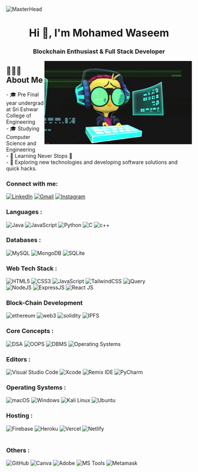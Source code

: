 ![MasterHead](https://www.digitalsolutionservices.com/img/services/web%20development.gif)

<h1 align="center">Hi 👋, I'm Mohamed Waseem</h1>
<h3 align="center">Blockchain Enthusiast & Full Stack Developer</h3>


<img align="right" alt="GIF" src="/Animations/Giphy1.gif" width="400"/>
<h2> 👨🏻‍💻 About Me </h2>
- 🎓 Pre Final year undergrad at Sri Eshwar College of Engineering<br>
- 🎓&nbsp;Studying Computer Science and Engineering <br>
- 🌱 Learning Never Stops 🚀<br>
- 🤔&nbsp;Exploring new technologies and developing software solutions and quick hacks.<br>


<h3 align="left">Connect with me:</h3>
<div align="left">
  <a href="https://www.linkedin.com/in/mohamed-waseem-%E2%80%8E-a52727228"><img alt="LinkedIn" src="https://img.shields.io/badge/linkedin-%230077B5.svg?style=for-the-badge&logo=linkedin&logoColor=white"/></a>
  <a href="mailto:mohamedwaseem.a2021cseb@sece.ac.in"><img alt="Gmail" src="https://img.shields.io/badge/Gmail-D14836?style=for-the-badge&logo=gmail&logoColor=white"/></a>
   <a href="https://www.instagram.com/waseem_0605/"><img alt="Instagram" src="https://img.shields.io/badge/Instagram-E4405F?style=for-the-badge&logo=instagram&logoColor=white"/></a>
</div>

<h3 align="left">Languages :</h3>
<div align="left">
  <img alt="Java" src="https://img.shields.io/badge/java-%23ED8B00.svg?style=for-the-badge&logo=java&logoColor=white"/>
  <img alt="JavaScript" src="https://img.shields.io/badge/javascript-%23323330.svg?style=for-the-badge&logo=javascript&logoColor=%23F7DF1E"/> 
  <img alt="Python" src="https://img.shields.io/badge/python-%2314354C.svg?style=for-the-badge&logo=python&logoColor=white"/>
  <img alt="C" src="https://img.shields.io/badge/c-%2300599C.svg?style=for-the-badge&logo=c&logoColor=white" />
  <img alt="c++" src="https://img.shields.io/badge/C%2B%2B-00599C?style=for-the-badge&logo=c%2B%2B&logoColor=white"/>
</div>

<h3 align="left">Databases :</h3>
<div align="left">
  <img alt="MySQL" src="https://img.shields.io/badge/mysql-%2300f.svg?style=for-the-badge&logo=mysql&logoColor=white"/>
  <img alt="MongoDB" src ="https://img.shields.io/badge/MongoDB-4EA94B?style=for-the-badge&logo=mongodb&logoColor=white"/>
  <img alt="SQLite" src ="https://img.shields.io/badge/sqlite-%2307405e.svg?style=for-the-badge&logo=sqlite&logoColor=white"/>
</div>

<h3 align="left">Web Tech Stack :</h3>
<div align="left">
  <img alt="HTML5" src="https://img.shields.io/badge/html5-%23E34F26.svg?style=for-the-badge&logo=html5&logoColor=white"/>
  <img alt="CSS3" src="https://img.shields.io/badge/css3-%231572B6.svg?style=for-the-badge&logo=css3&logoColor=white"/> 
  <img alt="JavaScript" src="https://img.shields.io/badge/javascript-%23323330.svg?style=for-the-badge&logo=javascript&logoColor=%23F7DF1E"/> 
  <img alt="TailwindCSS" src="https://img.shields.io/badge/Tailwind_CSS-38B2AC?style=for-the-badge&logo=tailwind-css&logoColor=white"/>
  <img <img alt="jQuery" src="https://img.shields.io/badge/jQuery-%230769AD.svg?style=for-the-badge&logo=jquery&logoColor=white"/>
<br>
  <img alt="NodeJS" src="https://img.shields.io/badge/node.js-%2343853D.svg?style=for-the-badge&logo=node-dot-js&logoColor=white"/>
  <img alt="ExpressJS" src="https://img.shields.io/badge/Express.js-000000?style=for-the-badge&logo=express&logoColor=white"/>
  <img alt="React JS" src="https://img.shields.io/badge/react-%2320232a.svg?style=for-the-badge&logo=react&logoColor=%2361DAFB"/>
</div>

### Block-Chain Development

![ethereum](https://img.shields.io/badge/Ethereum-3C3C3D?style=for-the-badge&logo=ethereum&logoColor=white)
![web3](https://img.shields.io/badge/Web_3-F16822?style=for-the-badge&logo=web3.js&logoColor=white)
![solidity](https://img.shields.io/badge/Solidity-363636?style=for-the-badge&logo=solidity&logoColor=white)
<img alt="IPFS" src="https://img.shields.io/badge/IPFS-000000?style=for-the-badge&logo=ipfs&logoColor=white">

<h3 align="left">Core Concepts :</h3>
<div align="left">
  <img alt="DSA" src="https://img.shields.io/badge/DSA-FF8C00?style=for-the-badge&logo=python&logoColor=white">
  <img alt="OOPS" src="https://img.shields.io/badge/OOPS-FFD700?style=for-the-badge&logo=java&logoColor=white">
  <img alt="DBMS" src="https://img.shields.io/badge/DBMS-008080?style=for-the-badge&logo=postgresql&logoColor=white">
  <img alt="Operating Systems" src="https://img.shields.io/badge/Operating%20Systems-000000?style=for-the-badge&logo=linux&logoColor=white">
</div>

<h3 align="left">Editors :</h3>
<div align="left">
  <img alt="Visual Studio Code" src="https://img.shields.io/badge/Visual%20Studio%20Code-007ACC?style=for-the-badge&logo=visual-studio-code&logoColor=white">
  <img alt="Xcode" src="https://img.shields.io/badge/Xcode-147EFB?style=for-the-badge&logo=xcode&logoColor=white">
  <img alt="Remix IDE" src="https://img.shields.io/badge/Remix%20IDE-616161?style=for-the-badge&logo=remix&logoColor=white">
  <img alt="PyCharm" src="https://img.shields.io/badge/PyCharm-000000?style=for-the-badge&logo=pycharm&logoColor=white">
</div>

<h3 align="left">Operating Systems :</h3>
<div align="left">
  <img alt="macOS" src="https://img.shields.io/badge/macOS-000000?style=for-the-badge&logo=apple&logoColor=white">
  <img alt="Windows" src="https://img.shields.io/badge/Windows-0078D6?style=for-the-badge&logo=windows&logoColor=white">
  <img alt="Kali Linux" src="https://img.shields.io/badge/Kali%20Linux-557C94?style=for-the-badge&logo=kali%20linux&logoColor=white">
  <img alt="Ubuntu" src="https://img.shields.io/badge/Ubuntu-E95420?style=for-the-badge&logo=ubuntu&logoColor=white">
</div>

<h3 align="left">Hosting :</h3>
<div align="left">
  <img alt="Firebase" src="https://img.shields.io/badge/firebase-%23039BE5.svg?style=for-the-badge&logo=firebase"/>
  <img alt="Heroku" src="https://img.shields.io/badge/heroku-%23430098.svg?style=for-the-badge&logo=heroku&logoColor=white"/>
  <img alt="Vercel" src="https://img.shields.io/badge/Vercel-000000?style=for-the-badge&logo=vercel&logoColor=white"/>
  <img alt="Netlify" src="https://img.shields.io/badge/Netlify-00C7B7?style=for-the-badge&logo=netlify&logoColor=white"/>
</div><br/>

<h3 align="left">Others :</h3>
<div align="left">
  <img alt="GitHub" src="https://img.shields.io/badge/GitHub-181717?style=for-the-badge&logo=github&logoColor=white">
  <img alt="Canva" src="https://img.shields.io/badge/Canva-00C4CC?style=for-the-badge&logo=canva&logoColor=white">
  <img alt="Adobe" src="https://img.shields.io/badge/Adobe-FF0000?style=for-the-badge&logo=adobe&logoColor=white">
  <img alt="MS Tools" src="https://img.shields.io/badge/MS%20Tools-666666?style=for-the-badge&logo=microsoft&logoColor=white">
  <img alt="Metamask" src="https://img.shields.io/badge/Metamask-F6851B?style=for-the-badge&logo=metamask&logoColor=white">
</div>
